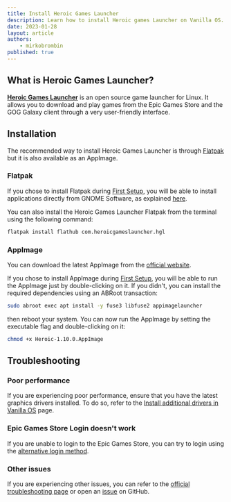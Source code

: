 ```yaml
---
title: Install Heroic Games Launcher
description: Learn how to install Heroic games Launcher on Vanilla OS.
date: 2023-01-28
layout: article
authors: 
    - mirkobrombin
published: true
---
```


## What is Heroic Games Launcher?

[**Heroic Games Launcher**](https://heroicgameslauncher.com/) is an open source game launcher for Linux. It allows you to download and play games from the Epic Games Store and the GOG Galaxy client through a very user-friendly interface.

## Installation

The recommended way to install Heroic Games Launcher is through [Flatpak](https://flatpak.org/) but it is also available as an AppImage.

### Flatpak

If you chose to install Flatpak during [First Setup](https://handbook.vanillaos.org/2022/11/18/first-setup.html), you will be able to install applications directly from GNOME Software, as explained [here](https://handbook.vanillaos.org/2022/12/09/install-flatpaks.html#title3).

You can also install the Heroic Games Launcher Flatpak from the terminal using the following command:

```bash
flatpak install flathub com.heroicgameslauncher.hgl
```

### AppImage

You can download the latest AppImage from the [official website](https://heroicgameslauncher.com/downloads).

If you chose to install AppImage during [First Setup](https://handbook.vanillaos.org/2022/11/18/first-setup.html), you will be able to run the AppImage just by double-clicking on it. If you didn't, you can install the required dependencies using an ABRoot transaction:

```bash
sudo abroot exec apt install -y fuse3 libfuse2 appimagelauncher
```

then reboot your system. You can now run the AppImage by setting the executable flag and double-clicking on it:

```bash
chmod +x Heroic-1.10.0.AppImage
```

## Troubleshooting

### Poor performance

If you are experiencing poor performance, ensure that you have the latest graphics drivers installed. To do so, refer to the [Install additional drivers in Vanilla OS](https://handbook.vanillaos.org/2022/12/10/install-additional-drivers.html) page.

### Epic Games Store Login doesn't work

If you are unable to login to the Epic Games Store, you can try to login using the [alternative login method](https://github.com/Heroic-Games-Launcher/HeroicGamesLauncher/wiki/How-To:-Epic-Alternative-Login).

### Other issues

If you are experiencing other issues, you can refer to the [official troubleshooting page](https://github.com/Heroic-Games-Launcher/HeroicGamesLauncher/wiki/Troubleshooting) or open an [issue](https://github.com/Heroic-Games-Launcher/HeroicGamesLauncher/issues) on GitHub.
